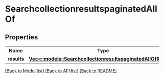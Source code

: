 # SearchcollectionresultspaginatedAllOf

## Properties

Name | Type | Description | Notes
------------ | ------------- | ------------- | -------------
**results** | [**Vec<::models::SearchcollectionresultspaginatedAllOfResults>**](searchcollectionresultspaginated_allOf_results.md) |  | [optional] 

[[Back to Model list]](../README.md#documentation-for-models) [[Back to API list]](../README.md#documentation-for-api-endpoints) [[Back to README]](../README.md)


